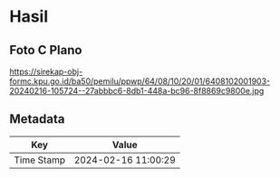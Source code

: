 # Hasil

## Foto C Plano

https://sirekap-obj-formc.kpu.go.id/ba50/pemilu/ppwp/64/08/10/20/01/6408102001903-20240216-105724--27abbbc6-8db1-448a-bc96-8f8869c9800e.jpg


## Metadata

| Key        | Value               |
| ---------- | ------------------- |
| Time Stamp | 2024-02-16 11:00:29 |



